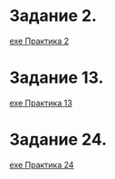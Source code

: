 # Задание 2.
[exe Практика 2](https://github.com/A737580/Applied_computer_science/releases)

# Задание 13.
[exe Практика 13](https://github.com/A737580/Applied_computer_science/releases)

# Задание 24.
[exe Практика 24](https://github.com/A737580/Applied_computer_science/releases)

